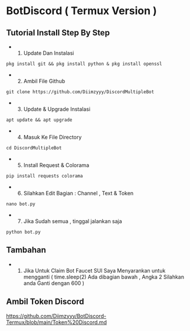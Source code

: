# BotDiscord ( Termux Version )

## Tutorial Install Step By Step
- 1. Update Dan Instalasi
```
pkg install git && pkg install python & pkg install openssl
```
- 2. Ambil File Github
```
git clone https://github.com/Diimzyyy/DiscordMultipleBot
```
- 3. Update & Upgrade Instalasi
```
apt update && apt upgrade
```
- 4. Masuk Ke File Directory
```
cd DiscordMultipleBot
```
- 5. Install Request & Colorama
```
pip install requests colorama
```
- 6. Silahkan Edit Bagian : Channel , Text & Token
```
nano bot.py
```
- 7. Jika Sudah semua , tinggal jalankan saja
```
python bot.py
```

## Tambahan 
- 1. Jika Untuk Claim Bot Faucet SUI Saya Menyarankan untuk mengganti ( time.sleep(2) Ada dibagian bawah , Angka 2 Silahkan anda Ganti dengan 600 )

## Ambil Token Discord
https://github.com/Diimzyyy/BotDiscord-Termux/blob/main/Token%20Discord.md
